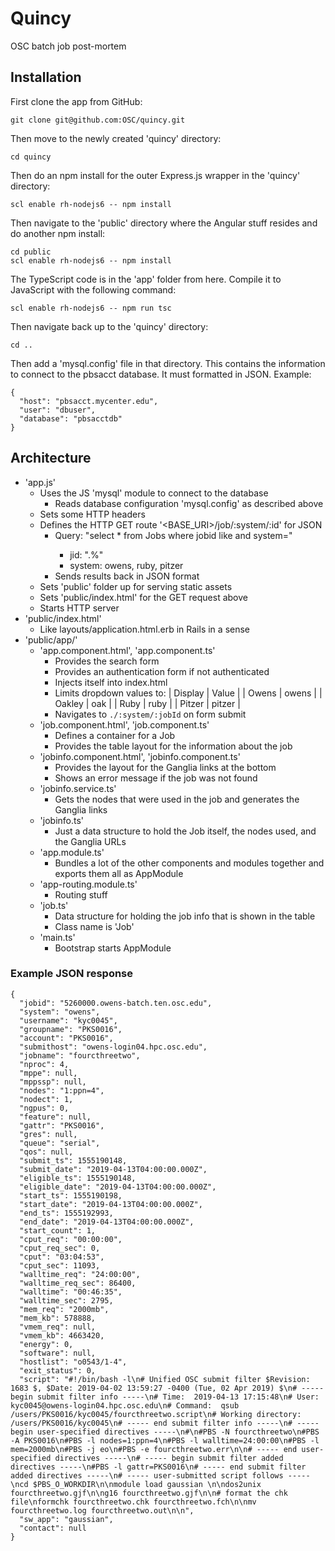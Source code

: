 # Quincy

OSC batch job post-mortem

## Installation

First clone the app from GitHub:

`git clone git@github.com:OSC/quincy.git`

Then move to the newly created 'quincy' directory:

`cd quincy`

Then do an npm install for the outer Express.js wrapper in the 'quincy' directory:

`scl enable rh-nodejs6 -- npm install`

Then navigate to the 'public' directory where the Angular stuff resides and do another npm install:

```
cd public
scl enable rh-nodejs6 -- npm install
```

The TypeScript code is in the 'app' folder from here. Compile it to JavaScript with the following command:

`scl enable rh-nodejs6 -- npm run tsc`

Then navigate back up to the 'quincy' directory:

`cd ..`

Then add a 'mysql.config' file in that directory. This contains the information to connect to the pbsacct database. It must formatted in JSON. Example:

```
{
  "host": "pbsacct.mycenter.edu",
  "user": "dbuser",
  "database": "pbsacctdb"
}
```

## Architecture

- 'app.js'
    - Uses the JS 'mysql' module to connect to the database
        - Reads database configuration 'mysql.config' as described above
    - Sets some HTTP headers
    - Defines the HTTP GET route '<BASE_URI>/job/:system/:id' for JSON
        - Query: "select * from Jobs where jobid like <jid> and system=<system>"
            - jid: "<job id>.<system>%"
            - system: owens, ruby, pitzer
        - Sends results back in JSON format
    - Sets 'public' folder up for serving static assets
    - Sets 'public/index.html' for the GET request above
    - Starts HTTP server
- 'public/index.html'
    - Like layouts/application.html.erb in Rails in a sense
- 'public/app/'
    - 'app.component.html', 'app.component.ts'
        - Provides the search form
        - Provides an authentication form if not authenticated
        - Injects itself into index.html
        - Limits dropdown values to:
            | Display | Value |
            | Owens | owens |
            | Oakley | oak |
            | Ruby | ruby |
            | Pitzer | pitzer |
        - Navigates to `./:system/:jobId` on form submit
    - 'job.component.html', 'job.component.ts'
        - Defines a container for a Job
        - Provides the table layout for the information about the job
    - 'jobinfo.component.html', 'jobinfo.component.ts'
        - Provides the layout for the Ganglia links at the bottom
        - Shows an error message if the job was not found
    - 'jobinfo.service.ts'
        - Gets the nodes that were used in the job and generates the Ganglia links
    - 'jobinfo.ts'
        - Just a data structure to hold the Job itself, the nodes used, and the Ganglia URLs
    - 'app.module.ts'
        - Bundles a lot of the other components and modules together and exports them all as AppModule
    - 'app-routing.module.ts'
        - Routing stuff
    - 'job.ts'
        - Data structure for holding the job info that is shown in the table
        - Class name is 'Job'
    - 'main.ts'
        - Bootstrap starts AppModule

### Example JSON response

```
{
  "jobid": "5260000.owens-batch.ten.osc.edu",
  "system": "owens",
  "username": "kyc0045",
  "groupname": "PKS0016",
  "account": "PKS0016",
  "submithost": "owens-login04.hpc.osc.edu",
  "jobname": "fourcthreetwo",
  "nproc": 4,
  "mppe": null,
  "mppssp": null,
  "nodes": "1:ppn=4",
  "nodect": 1,
  "ngpus": 0,
  "feature": null,
  "gattr": "PKS0016",
  "gres": null,
  "queue": "serial",
  "qos": null,
  "submit_ts": 1555190148,
  "submit_date": "2019-04-13T04:00:00.000Z",
  "eligible_ts": 1555190148,
  "eligible_date": "2019-04-13T04:00:00.000Z",
  "start_ts": 1555190198,
  "start_date": "2019-04-13T04:00:00.000Z",
  "end_ts": 1555192993,
  "end_date": "2019-04-13T04:00:00.000Z",
  "start_count": 1,
  "cput_req": "00:00:00",
  "cput_req_sec": 0,
  "cput": "03:04:53",
  "cput_sec": 11093,
  "walltime_req": "24:00:00",
  "walltime_req_sec": 86400,
  "walltime": "00:46:35",
  "walltime_sec": 2795,
  "mem_req": "2000mb",
  "mem_kb": 578888,
  "vmem_req": null,
  "vmem_kb": 4663420,
  "energy": 0,
  "software": null,
  "hostlist": "o0543/1-4",
  "exit_status": 0,
  "script": "#!/bin/bash -l\n# Unified OSC submit filter $Revision: 1683 $, $Date: 2019-04-02 13:59:27 -0400 (Tue, 02 Apr 2019) $\n# ----- begin submit filter info -----\n# Time:  2019-04-13 17:15:48\n# User:  kyc0045@owens-login04.hpc.osc.edu\n# Command:  qsub /users/PKS0016/kyc0045/fourcthreetwo.script\n# Working directory:  /users/PKS0016/kyc0045\n# ----- end submit filter info -----\n# ----- begin user-specified directives -----\n#\n#PBS -N fourcthreetwo\n#PBS -A PKS0016\n#PBS -l nodes=1:ppn=4\n#PBS -l walltime=24:00:00\n#PBS -l mem=2000mb\n#PBS -j eo\n#PBS -e fourcthreetwo.err\n\n# ----- end user-specified directives -----\n# ----- begin submit filter added directives -----\n#PBS -l gattr=PKS0016\n# ----- end submit filter added directives -----\n# ----- user-submitted script follows -----\ncd $PBS_O_WORKDIR\n\nmodule load gaussian \n\ndos2unix fourcthreetwo.gjf\n\ng16 fourcthreetwo.gjf\n\n# format the chk file\nformchk fourcthreetwo.chk fourcthreetwo.fch\n\nmv fourcthreetwo.log fourcthreetwo.out\n\n",
  "sw_app": "gaussian",
  "contact": null
}
```